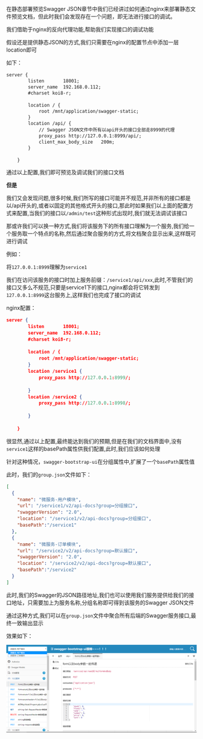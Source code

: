 在静态部署预览Swagger JSON章节中我们已经讲过如何通过nginx来部署静态文件预览文档，但此时我们会发现存在一个问题，即无法进行接口的调试。

我们借助于nginx的反向代理功能,帮助我们实现接口的调试功能

假设还是提供静态JSON的方式,我们只需要在nginx的配置节点中添加一层location即可

如下：

```shell
server {
        listen       18001;
        server_name  192.168.0.112;
        #charset koi8-r;

        location / {
            root /mnt/application/swagger-static;
        }
        location /api/ {
        	// Swagger JSON文件中所有以api开头的接口全部走8999的代理
            proxy_pass http://127.0.0.1:8999/api/;
            client_max_body_size   200m;
        }

    }
```

通过以上配置,我们即可预览及调试我们的接口文档

**但是**

我们又会发现问题,很多时候,我们所写的接口可能并不规范,并非所有的接口都是以/api开头的,或者以固定的其他格式开头的接口,那此时如果我们以上面的配置方式来配置,当我们的接口以`/admin/test`这种形式出现时,我们就无法调试该接口

那或许我们可以换一种方式,我们将该服务下的所有接口理解为一个服务,我们给一个服务取一个特点的名称,然后通过聚合服务的方式,将文档聚合显示出来,这样既可进行调试

例如：

将`127.0.0.1:8999`理解为`service1`

我们在访问该服务的接口时加上服务前缀：`/service1/api/xxx`,此时,不管我们的接口又多么不规范,只要是service1下的接口,nginx都会将它转发到`127.0.0.1:8999`这台服务上,这样我们也完成了接口的调试

nginx配置：

```json
server {
        listen       18001;
        server_name  192.168.0.112;
        #charset koi8-r;

        location / {
            root /mnt/application/swagger-static;
        }
        location /service1 {
            proxy_pass http://127.0.0.1:8999/;

        }
		location /service2 {
            proxy_pass http://127.0.0.1:8998/;

        }

    }
```

很显然,通过以上配置,最终能达到我们的预期,但是在我们的文档界面中,没有`service1`这样的basePath属性供我们配置,此时,我们应该如何处理

针对这种情况，`swagger-bootstrap-ui`在分组属性中,扩展了一个`basePath`属性值

此时，我们的`group.json`文件如下：

```json
[
  {
    "name": "微服务-用户模块",
    "url": "/service1/v2/api-docs?group=分组接口",
    "swaggerVersion": "2.0",
    "location": "/service1/v2/api-docs?group=分组接口",
    "basePath":"/service1"
  },
  {
    "name": "微服务-订单模块",
    "url": "/service2/v2/api-docs?group=默认接口",
    "swaggerVersion": "2.0",
    "location": "/service2/v2/api-docs?group=默认接口",
    "basePath":"/service2"
  }
]
```

此时,我们的Swagger的JSON路径地址,我们也可以使用我们服务提供给我们的接口地址，只需要加上为服务名称,分组名称即可得到该服务的Swagger JSON文件

通过这种方式,我们可以在`group.json`文件中聚合所有后端的Swagger服务接口,最终一致输出显示

效果如下：

![](images/front-1.png)

